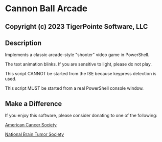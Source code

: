 # Cannon Ball Arcade
## Copyright (c) 2023 TigerPointe Software, LLC

## Description
Implements a classic arcade-style "shooter" video game in PowerShell.

The text animation blinks. If you are sensitive to light, please do not play.

This script CANNOT be started from the ISE because keypress detection is used.

This script MUST be started from a real PowerShell console window.

## Make a Difference
If you enjoy this software, please consider donating to one of the following:

[American Cancer Society](https://www.cancer.org)

[National Brain Tumor Society](https://braintumor.org)